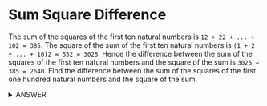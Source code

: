 # Sum Square Difference

The sum of the squares of the first ten natural numbers is `12 + 22 + ... + 102 = 385`. The square of the sum of the first ten natural numbers is `(1 + 2 + ... + 10)2 = 552 = 3025`. Hence the difference between the sum of the squares of the first ten natural numbers and the square of the sum is `3025 − 385 = 2640`. Find the difference between the sum of the squares of the first one hundred natural numbers and the square of the sum.

<details>
	<summary>ANSWER</summary>
	<p>25164150</p>
</details>
